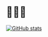 # :metal::floppy_disk::metal:

[![GitHub stats](https://github-readme-stats.vercel.app/api?username=balintkissdev)](https://github.com/anuraghazra/github-readme-stats)
